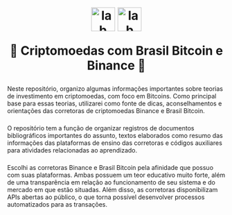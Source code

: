 <h1 align="center">
  <img align="center" alt="lab" height="55" width="55" src="https://user-images.githubusercontent.com/12424618/54043975-b6cdb800-4182-11e9-83bd-0cd2eb757c6e.png">

<img align="center" alt="lab" height="55" width="55" src="https://encrypted-tbn0.gstatic.com/images?q=tbn:ANd9GcRotB8ROG3b0jcXQtEnNSAj8i8oLgugk4ezFg&usqp=CAU">




💱 Criptomoedas com Brasil Bitcoin e Binance 💱

</h1>

Neste repositório, organizo algumas informações importantes sobre teorias de investimento em criptomoedas, com foco em Bitcoins. Como principal base para essas teorias, utilizarei como fonte de dicas, aconselhamentos e orientações das corretoras de criptomoedas Binance e Brasil Bitcoin.

###

O repositório tem a função de organizar registros de documentos bibliográficos importantes do assunto, textos elaborados como resumo das informações das plataformas de ensino das corretoras e códigos auxiliares para atividades relacionadas ao aprendizado.

###


Escolhi as corretoras Binance e Brasil Bitcoin pela afinidade que possuo com suas plataformas. Ambas possuem um teor educativo muito forte, além de uma transparência em relação ao funcionamento de seu sistema e do mercado em que estão situadas. Além disso, as corretoras disponibilizam APIs abertas ao público, o que torna possível desenvolver processos automatizados para as transações.

###
